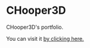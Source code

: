 # CHooper3D

CHooper3D's portfolio.

You can visit it [by clicking here.](https://ggwdev.github.io/chooper3d/)